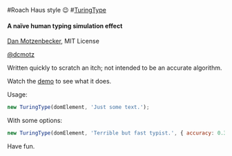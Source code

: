 #Roach Haus style 😉 #[TuringType](http://oxism.com/TuringType)
#### A naïve human typing simulation effect
[Dan Motzenbecker](http://oxism.com), MIT License

[@dcmotz](http://twitter.com/dcmotz)

Written quickly to scratch an itch; not intended to be an accurate algorithm.

Watch the [demo](http://oxism.com/TuringType) to see what it does.

Usage:
```javascript
new TuringType(domElement, 'Just some text.');
```

With some options:
```javascript
new TuringType(domElement, 'Terrible but fast typist.', { accuracy: 0.3, interval: 20, callback: allDone });
```

Have fun.
